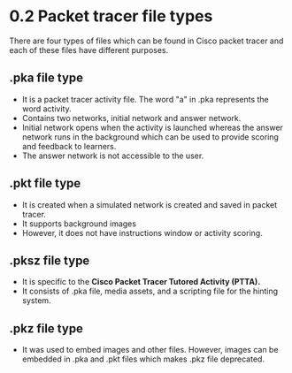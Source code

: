 # 0.2 Packet tracer file types

There are four types of files which can be found in Cisco packet tracer and each of these files have different purposes.

## .pka file type
- It is a packet tracer activity file. The word "a" in .pka represents the word activity.
- Contains two networks, initial network and answer network.
- Initial network opens when the activity is launched whereas the answer network runs in the background which can be used to provide scoring and feedback to learners.
- The answer network is not accessible to the user.

## .pkt file type
- It is created when a simulated network is created and saved in packet tracer.
- It supports background images
- However, it does not have instructions window or activity scoring.

## .pksz file type
- It is specific to the **Cisco Packet Tracer Tutored Activity (PTTA).**
- It consists of .pka file, media assets, and a scripting file for the hinting system.

## .pkz file type
- It was used to embed images and other files. However, images can be embedded in .pka and .pkt files which makes .pkz file deprecated.
